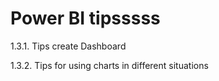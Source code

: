 # Power BI tipsssss

1.3.1. Tips create Dashboard

1.3.2. Tips for using charts in different situations
